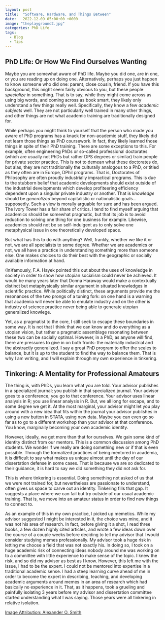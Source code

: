 ```yaml
---
layout: post
title:  "Software, Hardware, and Things Between"
date:   2022-12-09 05:00:00 +0000
image: "theplayground2.jpg"
categories: PhD Life
tags:
  - Blog
  - Tips
---
```


## PhD Life: Or How We Find Ourselves Wanting

Maybe you are somewhat aware of PhD life. Maybe you did one, are in one, or you are reading up on doing one. Alternatively, perhaps you just happen to know someone who did one: parent, close cousin, friend. If you have this background, this might seem fairly obvious to you, but these people *specialize* in something. That is to say, while they might come across as using big words, and coming across as book smart, they likely only understand a few things really well. Specifically, they know a few *academic subjects* well. They are not particularly well trained in many other things, and other things are not what academic training are traditionally designed for.

While perhaps you might think to yourself that the person who made you aware of PhD programs has a knack for non-academic stuff, they likely did not learn those things as PhD coursework. In fact, they likely learned those things in spite of their PhD training. There are some exceptions to this. For example, often engineering PhDs or so-called professional doctorates (which are usually not PhDs but rather DPS degrees or similar) train people for private sector practice. This is not to demean what these doctorates do, but alas, they are not traditionally the culturally analogous to a PhD, or titled as they often are in Europe, DPhil programs. That is, Doctorates of Philosophy are often proudly industrially impractical programs. This is due to the stubborn belief that academic developments should exist outside of the industrial developments which develop profiteering efficiency dependent upon a singular private industry or another. That is *knowledge* should be *generalized* beyond capitalistic or nationalistic goals... supposedly. Such a view is morally arguable for sure and has been argued. The Ivory Tower has a fair share of critics. I tend to find myself arguing that academics should be somewhat pragmatic, but that its job is to avoid reduction to solving one thing for one business for example. Likewise, academics should not be so self-indulgent as to only solve one metaphysical issue in one theoretically developed space.

But what has this to do with anything? Well, frankly, whether we like it or not, we are all specialists to some degree. Whether we are academics or not, we all have a practice in understanding something more than someone else. One makes choices to do their best with the geographic or socially available information at hand.

(In)famously, F.A. Hayek pointed this out about the uses of knowledge in society in order to show how utopian socialism could never be achieved. It would be many years later that Donna Haraway would make a contextually distinct but metaphysically similar argument in situated knowledges in scientific practice. While politically distinct, these arguments provide me the resonances of the two prongs of a tuning fork: on one hand is a warning that academia will never be able to emulate industry and on the other is industry of science practice never being able to generate utopian generalized knowlege.

Yet, as a pragmatist to the core, I still seek to escape these boundaries in some way. It is not that I think that we can know and do everything as a utopian vision, but rather a pragmatic assemblage resonating between these two can be socially optimal. However, in a PhD, as anyone will find, there are pressures to give in on both fronts: the materially industrial and the abstractly generalized. I say a great PhD program to offer the scales to balance, but it is up to the student to find the way to balance them. That is why I am writing, and I will explain through my own experience in tinkering.

## Tinkering: A Mentality for Professional Amateurs

The thing is, with PhDs, you learn what you are told. Your advisor publishes in a specialized journal; you publish in that specialized journal. Your advisor goes to a conference; you go to that conference. Your advisor uses linear analysis in R; you use linear analysis in R. But, we all long for escape, and to some degree we get it. At the most marginal, your advisor might let you play around with a new idea that fits within the journal your advisor publishes in using a new button in STATA, using new data. Maybe you can even go so far as to go to a different workshop than your advisor at that conference. You know, marginally becoming your own academic identity.

However, ideally, we get more than that for ourselves. We gain some kind of identity distinct from our mentors. This is a common discussion among PhD students. We wonder if we really are doing something new or if that is even possible. Through the formalized practices of being mentored in academia, it is difficult to say what makes us unique almost until the day of our dissertation defense in some cases. That is because we are so dedicated to their guidance, it is hard to say we did something they did not ask for.

This is where tinkering is essential. Doing something not asked of us that we were not trained for, but nevertheless are passionate to understand, often gives us space to carve out an identity. Tinkering fills that gap. It suggests a place where we can fail but try outside of our usual academic training. That is, we move into an amateur status in order to find new things to connect to.

As an example of this in my own practice, I picked up memetics. While my advisor suggested I might be interested in it, the choice was mine, and it was not his area of research. In fact, before giving it a shot, I read three books, a few dozen highly cited articles, and wrote a few ideas down over the course of a couple weeks before deciding to tell my advisor that I would consider studying memes professionally. My advisor took a huge risk in letting me choose a field that was not exactly his. In doing so, I took on a huge academic risk of connecting ideas nobody around me was working on to a committee with little experience to make sense of the topic. I knew the risk, and so did my advisor as best as I know. However, this left me with the issue, I had to be the expert. I could not be mentored into expertise in a traditional academic sense. I had a steep learning curve ahead of me in order to become the expert in describing, teaching, and developing academic arguments around memes in an area of research which had basically no experience in it. That, as it happens, took a grueling and painfully isolating 3 years before my advisor and dissertation committee started understanding what I was saying. Those years were all tinkering in relative isolation.

[Image Attribution: Alexander O. Smith](/AboutAlexander/) 
